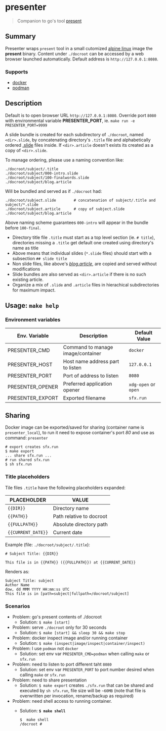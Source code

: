 # presenter 

> Companion to go's tool [present](https://godoc.org/golang.org/x/tools/present)

## Summary

Presenter wraps `present` tool in a small cutomized [alpine linux](https://alpinelinux.org) image the **present** binary. Content under `./docroot` can be accessed by a web browser launched automatically. Default address is `http://127.0.0.1:8080`.

### Supports

- [docker](https://www.docker.com)
- [podman](https://podman.io)

## Description

Default is to open browser URL `http://127.0.0.1:8080`. Override port `8080` with environmental variable **PRESENTER_PORT**, ie. `make run -e PRESENTER_PORT=9999`

A slide bundle is created for each subdirectory of `./docroot`, named `<dir>.slide`, by concatenating directory's `.title` file and alphabetically ordered [.slide](https://golang.org/x/tools/cmd/present) files inside. If `<dir>.article` doesn't exists its created as a copy of `<dir>.slide`.

To manage ordering, please use a naming convention like:

```
./docroot/subject/.title
./docroot/subject/000-intro.slide
./docroot/subject/100-finalwords.slide
./docroot/subject/blog.article
```

Will be bundled and served as if `./docroot` had:

```
./docroot/subject.slide        # concatenation of subject/.title and subject/*.slide
./docroot/subject.article      # copy of subject.slide
./docroot/subject/blog.article
```

Above naming scheme guarantees `000-intro` will appear in the bundle before `100-final`.

- Directory title file `.title` must start as a top level section (ie. `# title`), directories missing a `.title` get default one created using directory's name as title
- Above means that individual slides (`*.slide` files) should start with a subsection `## slide title`
- Non slide files, like above's *[blog.article](https://golang.org/x/blog)*, are copied and served without modifications
- Slide bundles are also served as `<dir>.article` if there is no such existing article.
- Organize a mix of `.slide` and `.article` files in hierachical subdirectories for maximum impact.

## Usage: `make help`

### Environment variables

Env. Variable    | Description                       | Default Value
-----------------|-----------------------------------|--------------
PRESENTER_CMD    | Command to manage image/container | `docker`
PRESENTER_HOST   | Host name address part to listen  | `127.0.0.1`
PRESENTER_PORT   | Port of address to listen         | `8080`
PRESENTER_OPENER | Preferred application opener      | `xdg-open` or `open`
PRESENTER_EXPORT | Exported filename                 | `sfx.run`

## Sharing

Docker image can be exported/saved for sharing (container name is `presenter_local`), to run it need to expose container's port *80* and use as command: `presenter`

```
# export creates sfx.run
$ make export
... share sfx.run ...
# run shared sfx.run
$ sh sfx.run
```

### Title placeholders

Tile files `.title` have the following placeholders expanded:

PLACEHOLDER        | VALUE
------------------ | -----
`{{DIR}}`          | Directory name
`{{PATH}}`         | Path relative to docroot
`{{FULLPATH}}`     | Absolute directory path
`{{CURRENT_DATE}}` | Current date

Example (file: `./docroot/subject/.title`):
```
# Subject Title: {{DIR}}

This file is in {{PATH}} ({{FULLPATH}}) at {{CURRENT_DATE}}
```
Renders as:
```
Subject Title: subject
Author Name
dow, dd MMM YYYY HH:mm:ss UTC
This file is in [path=subject|fullpath=/docroot/subject]
```

### Scenarios

- Problem: go's present contents of ./docroot
  - Solution: `$ make [start]`
- Problem: serve `./docroot` only for 30 seconds
  - Solution: `$ make [start] && sleep 30 && make stop`
- Problem: docker inspect image and/or running container
  - Solution: `$ make (inspect|image/inspect|container/inspect)`
- Problem: I use `podman` not `docker`
  - Solution: set env var `PRESENTER_CMD=podman` when calling `make` or `sfx.run`
- Problem: need to listen to port different taht `8080`
  - Solution: set env var `PRESENTER_PORT` to port number desired when calling `make` or `sfx.run`
- Problem: need to share presentation
  - Solution: `$ make export` creates `./sfx.run` that can be shared and executed by `sh sfx.run`, file size will be `~60MB` (note that file is overwritten per invocation, rename/backup as required)
- Problem: need shell access to running container.
  - Solution: **`$ make shell`**

    ```
    $  make shell
    /docroot #
    ```
